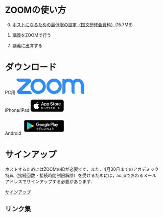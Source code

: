 # ZOOMの使い方

0. [ホストになるための最低限の設定（国文研修会資料）](FD_handout20200402_kiyomitsu46.pdf)(15.7MB)

1. 講義をZOOMで行う
2. 講義に出席する

# ダウンロード

PC用
[![For PC](ZoomLogo.png)](https://www.zoom.us/download)


iPhone/iPad
[![iOS](Download_apple.png)](https://apps.apple.com/jp/app/zoom-cloud-meetings/id546505307)

Android[<img src="google-play-badge.png" width=150 alt="Android">](https://play.google.com/store/apps/details?id=us.zoom.videomeetings)

# サインアップ
ホストするためにはZOOMのIDが必要です．また，4月30日までのアカデミック特典（接続回数・接続時間制限解除）を受けるためには，ac.jpでおわるメールアドレスでサインアップする必要があります．

[サインアップ](https://www.zoom.us/signup)

## リンク集
